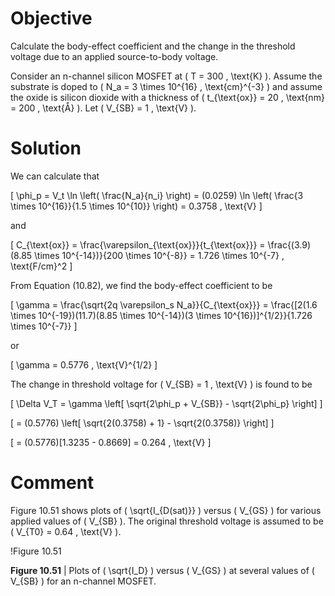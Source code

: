 # Objective

Calculate the body-effect coefficient and the change in the threshold voltage due to an applied source-to-body voltage.

Consider an n-channel silicon MOSFET at \( T = 300 \, \text{K} \). Assume the substrate is doped to \( N_a = 3 \times 10^{16} \, \text{cm}^{-3} \) and assume the oxide is silicon dioxide with a thickness of \( t_{\text{ox}} = 20 \, \text{nm} = 200 \, \text{Å} \). Let \( V_{SB} = 1 \, \text{V} \).

# Solution

We can calculate that

\[
\phi_p = V_t \ln \left( \frac{N_a}{n_i} \right) = (0.0259) \ln \left( \frac{3 \times 10^{16}}{1.5 \times 10^{10}} \right) = 0.3758 \, \text{V}
\]

and

\[
C_{\text{ox}} = \frac{\varepsilon_{\text{ox}}}{t_{\text{ox}}} = \frac{(3.9)(8.85 \times 10^{-14})}{200 \times 10^{-8}} = 1.726 \times 10^{-7} \, \text{F/cm}^2
\]

From Equation (10.82), we find the body-effect coefficient to be

\[
\gamma = \frac{\sqrt{2q \varepsilon_s N_a}}{C_{\text{ox}}} = \frac{[2(1.6 \times 10^{-19})(11.7)(8.85 \times 10^{-14})(3 \times 10^{16})]^{1/2}}{1.726 \times 10^{-7}}
\]

or

\[
\gamma = 0.5776 \, \text{V}^{1/2}
\]

The change in threshold voltage for \( V_{SB} = 1 \, \text{V} \) is found to be

\[
\Delta V_T = \gamma \left[ \sqrt{2\phi_p + V_{SB}} - \sqrt{2\phi_p} \right]
\]

\[
= (0.5776) \left[ \sqrt{2(0.3758) + 1} - \sqrt{2(0.3758)} \right]
\]

\[
= (0.5776)[1.3235 - 0.8669] = 0.264 \, \text{V}
\]

# Comment

Figure 10.51 shows plots of \( \sqrt{I_{D(sat)}} \) versus \( V_{GS} \) for various applied values of \( V_{SB} \). The original threshold voltage is assumed to be \( V_{T0} = 0.64 \, \text{V} \).

!Figure 10.51

**Figure 10.51** | Plots of \( \sqrt{I_D} \) versus \( V_{GS} \) at several values of \( V_{SB} \) for an n-channel MOSFET.